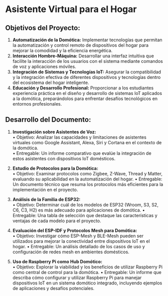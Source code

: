

# Asistente Virtual para el Hogar  

## Objetivos del Proyecto:  
1. **Automatización de la Domótica:** Implementar tecnologías que permitan la automatización y control remoto de dispositivos del hogar para mejorar la comodidad y la eficiencia energética.  
2. **Interacción Hombre-Máquina:** Desarrollar una interfaz intuitiva que facilite la interacción de los usuarios con el sistema mediante comandos de voz y aplicaciones móviles.  
3. **Integración de Sistemas y Tecnologías IoT:** Asegurar la compatibilidad y la integración efectiva de diferentes dispositivos y tecnologías dentro del ecosistema del hogar inteligente.  
4. **Educación y Desarrollo Profesional:** Proporcionar a los estudiantes experiencia práctica en el diseño y desarrollo de sistemas IoT aplicados a la domótica, preparándolos para enfrentar desafíos tecnológicos en
entornos profesionales.

## Desarrollo del Documento:  
1. **Investigación sobre Asistentes de Voz:**  
• Objetivo: Analizar las capacidades y limitaciones de asistentes virtuales como Google Assistant, Alexa, Siri y Cortana en el contexto de la domótica.  
• Entregable: Un informe comparativo que evalúe la integración de estos asistentes con dispositivos IoT domésticos.  

2. **Estudio de Protocolos para la Domótica:**  
• Objetivo: Examinar protocolos como Zigbee, Z-Wave, Thread y Matter, evaluando su aplicabilidad en la automatización del hogar.
• Entregable: Un documento técnico que resuma los protocolos más eficientes para la implementación en el proyecto.

3. **Análisis de la Familia de ESP32:**  
• Objetivo: Determinar cuál de los modelos de ESP32 (Wroom, S3, S2, C6, C3, H2) es más adecuado para aplicaciones de domótica.
• Entregable: Una tabla de selección que destaque las características y ventajas de cada modelo para el proyecto.

4. **Evaluación del ESP-IDF y Protocolos Mesh para Domótica:**  
• Objetivo: Investigar cómo ESP-Mesh y BLE-Mesh pueden ser utilizados para mejorar la conectividad entre dispositivos IoT en el hogar.
• Entregable: Un análisis detallado de los casos de uso y configuración de redes mesh en ambientes domésticos.  

5. **Uso de Raspberry Pi como Hub Domótico:**  
• Objetivo: Explorar la viabilidad y los beneficios de utilizar Raspberry Pi como central de control para la domótica.
• Entregable: Un informe que describa cómo configurar y utilizar Raspberry Pi para manejar dispositivos IoT en un sistema domótico integrado, incluyendo ejemplos de aplicaciones y desafíos potenciales.
